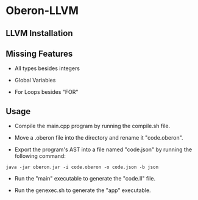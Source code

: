 # Oberon-LLVM

## LLVM Installation

## Missing Features

- All types besides integers

- Global Variables

- For Loops besides "FOR"

## Usage

- Compile the main.cpp program by running the compile.sh file.

- Move a .oberon file into the directory and rename it "code.oberon".

- Export the program's AST into a file named "code.json" by running the following command:

```
java -jar oberon.jar -i code.oberon -o code.json -b json
```

- Run the "main" executable to generate the "code.ll" file.

- Run the genexec.sh to generate the "app" executable.
